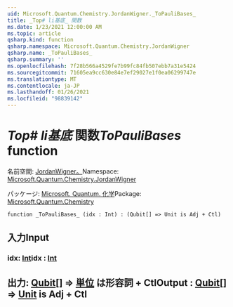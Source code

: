 ```yaml
---
uid: Microsoft.Quantum.Chemistry.JordanWigner._ToPauliBases_
title: _Top# li基底_ 関数
ms.date: 1/23/2021 12:00:00 AM
ms.topic: article
qsharp.kind: function
qsharp.namespace: Microsoft.Quantum.Chemistry.JordanWigner
qsharp.name: _ToPauliBases_
qsharp.summary: ''
ms.openlocfilehash: 7f28b566a4529fe7b99fc84fb507ebb7a31e5424
ms.sourcegitcommit: 71605ea9cc630e84e7ef29027e1f0ea06299747e
ms.translationtype: MT
ms.contentlocale: ja-JP
ms.lasthandoff: 01/26/2021
ms.locfileid: "98839142"
---
```

# <a name="_topaulibases_-function"></a><span data-ttu-id="2c630-102">_Top# li基底_ 関数</span><span class="sxs-lookup"><span data-stu-id="2c630-102">_ToPauliBases_ function</span></span>

<span data-ttu-id="2c630-103">名前空間: [JordanWigner。](xref:Microsoft.Quantum.Chemistry.JordanWigner)</span><span class="sxs-lookup"><span data-stu-id="2c630-103">Namespace: [Microsoft.Quantum.Chemistry.JordanWigner](xref:Microsoft.Quantum.Chemistry.JordanWigner)</span></span>

<span data-ttu-id="2c630-104">パッケージ: [Microsoft. Quantum. 化学](https://nuget.org/packages/Microsoft.Quantum.Chemistry)</span><span class="sxs-lookup"><span data-stu-id="2c630-104">Package: [Microsoft.Quantum.Chemistry](https://nuget.org/packages/Microsoft.Quantum.Chemistry)</span></span>




```qsharp
function _ToPauliBases_ (idx : Int) : (Qubit[] => Unit is Adj + Ctl)
```


## <a name="input"></a><span data-ttu-id="2c630-105">入力</span><span class="sxs-lookup"><span data-stu-id="2c630-105">Input</span></span>

### <a name="idx--int"></a><span data-ttu-id="2c630-106">idx: [Int](xref:microsoft.quantum.lang-ref.int)</span><span class="sxs-lookup"><span data-stu-id="2c630-106">idx : [Int](xref:microsoft.quantum.lang-ref.int)</span></span>





## <a name="output--qubit--unit--is-adj--ctl"></a><span data-ttu-id="2c630-107">出力: [Qubit](xref:microsoft.quantum.lang-ref.qubit)[] => [単位](xref:microsoft.quantum.lang-ref.unit)  は形容詞 + Ctl</span><span class="sxs-lookup"><span data-stu-id="2c630-107">Output : [Qubit](xref:microsoft.quantum.lang-ref.qubit)[] => [Unit](xref:microsoft.quantum.lang-ref.unit)  is Adj + Ctl</span></span>

